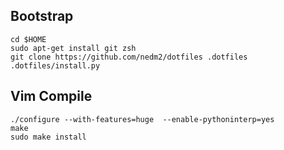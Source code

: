## Bootstrap

    cd $HOME
    sudo apt-get install git zsh
    git clone https://github.com/nedm2/dotfiles .dotfiles
    .dotfiles/install.py

## Vim Compile
    
    ./configure --with-features=huge  --enable-pythoninterp=yes
    make
    sudo make install

